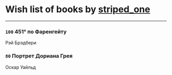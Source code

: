 # Wish list of books by [striped_one](http://vk.com/id249815548)
---

### `100` 451° по Фаренгейту
Рэй Брэдбери

### `80` Портрет Дориана Грея
Оскар Уайльд

